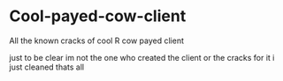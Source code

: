 # Cool-payed-cow-client
All  the known cracks of cool R cow payed client

just to be clear im not the one who created the client or the cracks for it i just cleaned thats all
